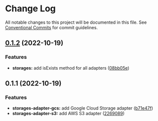 # Change Log

All notable changes to this project will be documented in this file.
See [Conventional Commits](https://conventionalcommits.org) for commit guidelines.

## [0.1.2](https://github.com/Rytass/Utils/compare/@rytass/storages-adapter-gcs@0.1.1...@rytass/storages-adapter-gcs@0.1.2) (2022-10-19)


### Features

* **storages:** add isExists method for all adapters ([08bb05e](https://github.com/Rytass/Utils/commit/08bb05e669004dcc3a4f3e219a0c363ce9e9ef1a))





## 0.1.1 (2022-10-19)


### Features

* **storages-adapter-gcs:** add Google Cloud Storage adapter ([b71e47f](https://github.com/Rytass/Utils/commit/b71e47f267978905d639d2a0a41df812e7e77f74))
* **storages-adapter-s3:** add AWS S3 adapter ([2269089](https://github.com/Rytass/Utils/commit/2269089b63bc387662c558123525a91a26a36e17))
